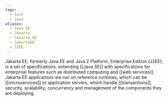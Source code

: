 ```yaml
---
tags:
  - tech
  - java
aliases:
  - Java EE
  - Jakarta
  - Jakarta EE
  - JakartaEE
  - J2EE
---
```

Jakarta EE, formerly Java EE and Java 2 Platform, Enterprise Edition (J2EE), is a set of specifications, extending [[Java SE]] with specifications for enterprise features such as distributed computing and [[web services]]. 
Jakarta EE applications are run on reference runtimes, which can be [[microservices]] or application servers, which handle [[transactions]], security, scalability, concurrency and management of the components they are deploying.